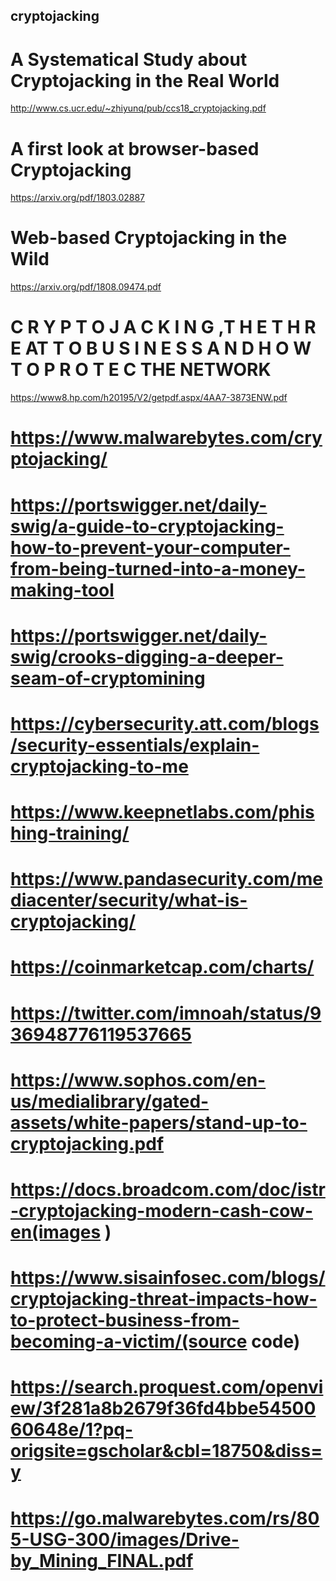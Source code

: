 ## cryptojacking
# A Systematical Study about Cryptojacking in the Real World
http://www.cs.ucr.edu/~zhiyunq/pub/ccs18_cryptojacking.pdf  

# A first look at browser-based Cryptojacking
https://arxiv.org/pdf/1803.02887

# Web-based Cryptojacking in the Wild
https://arxiv.org/pdf/1808.09474.pdf

# C R Y P T O J A C K I N G ,T H E T H R E AT T O B U S I N E S S A N D H O W T O P R O T E C THE NETWORK
https://www8.hp.com/h20195/V2/getpdf.aspx/4AA7-3873ENW.pdf

# https://www.malwarebytes.com/cryptojacking/
# https://portswigger.net/daily-swig/a-guide-to-cryptojacking-how-to-prevent-your-computer-from-being-turned-into-a-money-making-tool
# https://portswigger.net/daily-swig/crooks-digging-a-deeper-seam-of-cryptomining
# https://cybersecurity.att.com/blogs/security-essentials/explain-cryptojacking-to-me
# https://www.keepnetlabs.com/phishing-training/
# https://www.pandasecurity.com/mediacenter/security/what-is-cryptojacking/
# https://coinmarketcap.com/charts/ 

# https://twitter.com/imnoah/status/936948776119537665
# https://www.sophos.com/en-us/medialibrary/gated-assets/white-papers/stand-up-to-cryptojacking.pdf

# https://docs.broadcom.com/doc/istr-cryptojacking-modern-cash-cow-en(images )
# https://www.sisainfosec.com/blogs/cryptojacking-threat-impacts-how-to-protect-business-from-becoming-a-victim/(source code)

# https://search.proquest.com/openview/3f281a8b2679f36fd4bbe5450060648e/1?pq-origsite=gscholar&cbl=18750&diss=y

# https://go.malwarebytes.com/rs/805-USG-300/images/Drive-by_Mining_FINAL.pdf
